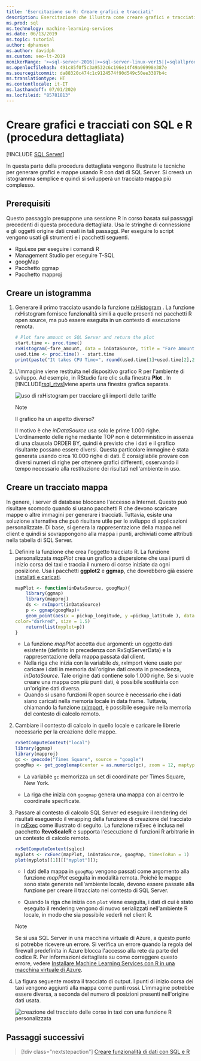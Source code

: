 ```yaml
---
title: 'Esercitazione su R: Creare grafici e tracciati'
description: Esercitazione che illustra come creare grafici e tracciati usando funzioni del linguaggio R in SQL Server.
ms.prod: sql
ms.technology: machine-learning-services
ms.date: 06/13/2019
ms.topic: tutorial
author: dphansen
ms.author: davidph
ms.custom: seo-lt-2019
monikerRange: '>=sql-server-2016||>=sql-server-linux-ver15||=sqlallproducts-allversions'
ms.openlocfilehash: 491c85f0f5c3a9532c6c196e14f49a06998e387e
ms.sourcegitcommit: da88320c474c1c9124574f90d549c50ee3387b4c
ms.translationtype: HT
ms.contentlocale: it-IT
ms.lasthandoff: 07/01/2020
ms.locfileid: "85781813"
---
```

# <a name="create-graphs-and-plots-using-sql-and-r-walkthrough"></a>Creare grafici e tracciati con SQL e R (procedura dettagliata)
 [!INCLUDE [SQL Server](../../includes/applies-to-version/sqlserver.md)]

In questa parte della procedura dettagliata vengono illustrate le tecniche per generare grafici e mappe usando R con dati di SQL Server. Si creerà un istogramma semplice e quindi si svilupperà un tracciato mappa più complesso.

## <a name="prerequisites"></a>Prerequisiti

Questo passaggio presuppone una sessione R in corso basata sui passaggi precedenti di questa procedura dettagliata. Usa le stringhe di connessione e gli oggetti origine dati creati in tali passaggi. Per eseguire lo script vengono usati gli strumenti e i pacchetti seguenti.

+ Rgui.exe per eseguire i comandi R
+ Management Studio per eseguire T-SQL
+ googMap
+ Pacchetto ggmap
+ Pacchetto mapproj

## <a name="create-a-histogram"></a>Creare un istogramma

1. Generare il primo tracciato usando la funzione [rxHistogram](https://docs.microsoft.com/r-server/r-reference/revoscaler/rxdatasource) .  La funzione rxHistogram fornisce funzionalità simili a quelle presenti nei pacchetti R open source, ma può essere eseguita in un contesto di esecuzione remota.

    ```R
    # Plot fare amount on SQL Server and return the plot
    start.time <- proc.time()
    rxHistogram(~fare_amount, data = inDataSource, title = "Fare Amount Histogram")
    used.time <- proc.time() - start.time
    print(paste("It takes CPU Time=", round(used.time[1]+used.time[2],2), " seconds, Elapsed Time=", round(used.time[3],2), " seconds to generate plot.", sep=""))
    ```

2. L'immagine viene restituita nel dispositivo grafico R per l'ambiente di sviluppo.  Ad esempio, in RStudio fare clic sulla finestra **Plot** .  In [!INCLUDE[rsql_rtvs](../../includes/rsql-rtvs-md.md)]viene aperta una finestra grafica separata.

    ![uso di rxHistogram per tracciare gli importi delle tariffe](media/rsql-e2e-rxhistogramresult.png "uso di rxHistogram per tracciare gli importi delle tariffe")

    > [!NOTE]
    > Il grafico ha un aspetto diverso?
    >  
    > Il motivo è che _inDataSource_ usa solo le prime 1.000 righe. L'ordinamento delle righe mediante TOP non è deterministico in assenza di una clausola ORDER BY, quindi è previsto che i dati e il grafico risultante possano essere diversi.
    > Questa particolare immagine è stata generata usando circa 10.000 righe di dati. È consigliabile provare con diversi numeri di righe per ottenere grafici differenti, osservando il tempo necessario alla restituzione dei risultati nell'ambiente in uso.

## <a name="create-a-map-plot"></a>Creare un tracciato mappa

In genere, i server di database bloccano l'accesso a Internet. Questo può risultare scomodo quando si usano pacchetti R che devono scaricare mappe o altre immagini per generare i tracciati. Tuttavia, esiste una soluzione alternativa che può risultare utile per lo sviluppo di applicazioni personalizzate. Di base, si genera la rappresentazione della mappa nel client e quindi si sovrappongono alla mappa i punti, archiviati come attributi nella tabella di SQL Server.

1. Definire la funzione che crea l'oggetto tracciato R. La funzione personalizzata *mapPlot* crea un grafico a dispersione che usa i punti di inizio corsa dei taxi e traccia il numero di corse iniziate da ogni posizione. Usa i pacchetti **ggplot2** e **ggmap**, che dovrebbero già essere [installati e caricati](walkthrough-data-science-end-to-end-walkthrough.md#add-packages).

    ```R
    mapPlot <- function(inDataSource, googMap){
        library(ggmap)
        library(mapproj)
        ds <- rxImport(inDataSource)
        p <- ggmap(googMap)+
        geom_point(aes(x = pickup_longitude, y =pickup_latitude ), data=ds, alpha =.5,
    color="darkred", size = 1.5)
        return(list(myplot=p))
    }
    ```

    + La funzione *mapPlot* accetta due argomenti: un oggetto dati esistente (definito in precedenza con RxSqlServerData) e la rappresentazione della mappa passata dal client.
    + Nella riga che inizia con la variabile *ds*, rxImport viene usato per caricare i dati in memoria dall'origine dati creata in precedenza, *inDataSource*. Tale origine dati contiene solo 1.000 righe. Se si vuole creare una mappa con più punti dati, è possibile sostituirla con un'origine dati diversa.
    + Quando si usano funzioni R open source è necessario che i dati siano caricati nella memoria locale in data frame. Tuttavia, chiamando la funzione [rxImport](https://docs.microsoft.com/r-server/r-reference/revoscaler/rximport), è possibile eseguire nella memoria del contesto di calcolo remoto.

2. Cambiare il contesto di calcolo in quello locale e caricare le librerie necessarie per la creazione delle mappe.

    ```R
    rxSetComputeContext("local")
    library(ggmap)
    library(mapproj)
    gc <- geocode("Times Square", source = "google")
    googMap <- get_googlemap(center = as.numeric(gc), zoom = 12, maptype = 'roadmap', color = 'color');
    ```

    + La variabile `gc` memorizza un set di coordinate per Times Square, New York.

    + La riga che inizia con `googmap` genera una mappa con al centro le coordinate specificate.

3. Passare al contesto di calcolo SQL Server ed eseguire il rendering dei risultati eseguendo il wrapping della funzione di creazione del tracciato in [rxExec](https://docs.microsoft.com/r-server/r-reference/revoscaler/rxexec) come illustrato di seguito. La funzione rxExec è inclusa nel pacchetto **RevoScaleR** e supporta l'esecuzione di funzioni R arbitrarie in un contesto di calcolo remoto.

    ```R
    rxSetComputeContext(sqlcc)
    myplots <- rxExec(mapPlot, inDataSource, googMap, timesToRun = 1)
    plot(myplots[[1]][["myplot"]]);
    ````

    + I dati della mappa in `googMap` vengono passati come argomento alla funzione *mapPlot* eseguita in modalità remota. Poiché le mappe sono state generate nell'ambiente locale, devono essere passate alla funzione per creare il tracciato nel contesto di SQL Server.

    + Quando la riga che inizia con `plot` viene eseguita, i dati di cui è stato eseguito il rendering vengono di nuovo serializzati nell'ambiente R locale, in modo che sia possibile vederli nel client R.

    > [!NOTE]
    > Se si usa SQL Server in una macchina virtuale di Azure, a questo punto si potrebbe ricevere un errore. Si verifica un errore quando la regola del firewall predefinita in Azure blocca l'accesso alla rete da parte del codice R. Per informazioni dettagliate su come correggere questo errore, vedere [Installare Machine Learning Services con R in una macchina virtuale di Azure](../install/sql-machine-learning-azure-virtual-machine.md).

4. La figura seguente mostra il tracciato di output. I punti di inizio corsa dei taxi vengono aggiunti alla mappa come punti rossi. L'immagine potrebbe essere diversa, a seconda del numero di posizioni presenti nell'origine dati usata.

    ![creazione del tracciato delle corse in taxi con una funzione R personalizzata](media/rsql-e2e-mapplot.png "creazione del tracciato delle corse in taxi con una funzione R personalizzata")

## <a name="next-steps"></a>Passaggi successivi

> [!div class="nextstepaction"]
> [Creare funzionalità di dati con SQL e R](walkthrough-create-data-features.md)
